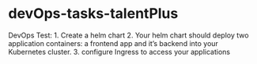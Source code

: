 # devOps-tasks-talentPlus
DevOps Test: 1. Create a helm chart 2. Your helm chart should deploy two application containers: a frontend app and it’s backend into your Kubernetes cluster. 3. configure Ingress to access your applications
